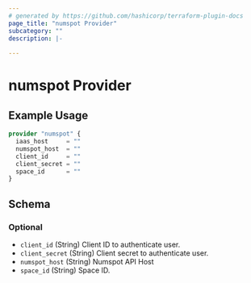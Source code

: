 ```yaml
---
# generated by https://github.com/hashicorp/terraform-plugin-docs
page_title: "numspot Provider"
subcategory: ""
description: |-
  
---
```


# numspot Provider



## Example Usage

```terraform
provider "numspot" {
  iaas_host     = ""
  numspot_host  = ""
  client_id     = ""
  client_secret = ""
  space_id      = ""
}
```

<!-- schema generated by tfplugindocs -->
## Schema

### Optional

- `client_id` (String) Client ID to authenticate user.
- `client_secret` (String) Client secret to authenticate user.
- `numspot_host` (String) Numspot API Host
- `space_id` (String) Space ID.
